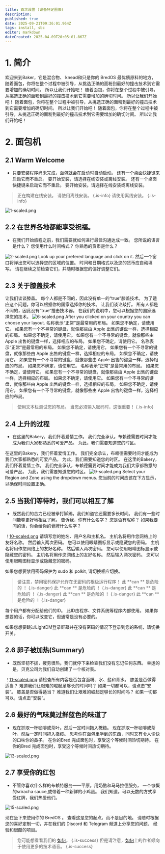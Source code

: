 ```yaml
---
title: 首次设置 (设备特定图像)
description:
published: true
date: 2025-09-21T09:36:01.964Z
tags: install, sbc
editor: markdown
dateCreated: 2025-04-09T20:05:01.867Z
---
```


# 1. 简介

欢迎来到Baker，它是混合物、 knead和只是你的 BredOS 最优质原料的地方， 随着面包，你将在整个过程中被引导，从挑选正确的面粉到最好的撞击技术到它需要增加的确切时间。 所以让我们开始吧！ 随着面包，你将在整个过程中被引导，从挑选正确的面粉到最好的撞击技术到它需要增加的确切时间。 所以让我们开始吧！ 随着面包，你将在整个过程中被引导，从挑选正确的面粉到最好的撞击技术到它需要增加的确切时间。 所以让我们开始吧！ 随着面包，你将在整个过程中被引导，从挑选正确的面粉到最好的撞击技术到它需要增加的确切时间。 所以让我们开始吧！

# 2. 面包机

## 2.1 Warm Welcome

- 只要安装程序尚未完成，面包就会在启动时自动启动。 还有一个桌面快捷键来启动它而不重启。 要开始安装，请选择在线安装或离线安装。 还有一个桌面快捷键来启动它而不重启。 要开始安装，请选择在线安装或离线安装。

> 正在构建在线安装。 请使用离线安装。
> {.is-info} 请使用离线安装。
> {.is-info}

![1-scaled.png](/first-setup/1-scaled.png)

## 2.2 在世界各地都能享受祝福。

- 在我们开始旅程之前，我们需要就如何进行最佳沟通达成一致。 您所说的语言是什么？ 您使用什么时间格式？ 你熟悉的货币是什么？

![2-scaled.png](/first-setup/2-scaled.png)
Look up your prefered language and click on it. 然后一个窗口将弹出您可以选择您的区域的位置。 时间和日期格式以及您的货币应自动填写。 请在继续之前检查它们，并随时根据您的偏好调整它们。

## 2.3 关于膝盖技术

让我们谈谈膝盖。 每个人都是不同的，因此没有单一的“true”膝盖技术。 为了适应这个问题，你可以根据你的国家选择你的技术。
让我们谈论敲打。 所有人都是不同的，因此没有“true”撞击技术器。 在我们的说明中，您可以根据您的国家选择您的技术。
![6-scaled.png](/first-setup/6-scaled.png)
After you clicked on your country you can choose your layout. 名称表示“正常”是最常用的布局。 如果您不确定，请使用它。 如果您有一个不寻常的键盘，就像那些由 Apple 出售的键盘一样，选择相应的布局。 如果您不确定，请使用它。 如果您有一个不寻常的键盘，就像那些由 Apple 出售的键盘一样，选择相应的布局。 如果您不确定，请使用它。 名称表示“正常”是最常用的布局。 如果您不确定，请使用它。 如果您有一个不寻常的键盘，就像那些由 Apple 出售的键盘一样，选择相应的布局。 如果您不确定，请使用它。 如果您有一个不寻常的键盘，就像那些由 Apple 出售的键盘一样，选择相应的布局。 如果您不确定，请使用它。 名称表示“正常”是最常用的布局。 如果您不确定，请使用它。 如果您有一个不寻常的键盘，就像那些由 Apple 出售的键盘一样，选择相应的布局。 如果您不确定，请使用它。 如果您有一个不寻常的键盘，就像那些由 Apple 出售的键盘一样，选择相应的布局。 如果您不确定，请使用它。 如果您有一个不寻常的键盘，就像那些由 Apple 出售的键盘一样，选择相应的布局。

> 使用文本栏测试您的布局。 当您必须输入密码时，这很重要！
> {.is-info}

## 2.4 上升的过程

- 在这里的Bakery，我们怀着爱情工作。 我们完全承认，布赖德需要时间才能成为我们大家都熟悉的可爱产品。 为此，我们需要知道您的时区。

在这里的Bakery，我们怀着爱情工作。 我们完全承认，布赖德需要时间才能成为我们大家都熟悉的可爱产品。 为此，我们需要知道您的时区。
在这里的Bakery，我们怀着爱情工作。 我们完全承认，布赖德需要时间才能成为我们大家都熟悉的可爱产品。 为此，我们需要知道您的时区。
![9-scaled.png](/first-setup/9-scaled.png)
Select your Region and Zone using the dropdown menus. 您当前的时间应该在下方显示，以确保时间设置正确。

## 2.5 当我们等待时，我们可以相互了解

- 既然我们的苦力已经被拳打脚踢，我们知道它还需要多长时间。 我们有一些时间能够更好地相互了解。 告诉我，你有什么名字？ 您是否有昵称？ 如果我要问的话，你会给你的骨牌什么名字？

！[10-scaled.png](/first-setup/10-scaled.png)
请填写您的姓名、用户名和主机名。 主机名将用作您网络上的友好名称。 然后输入两次密码。 您可以使用眼睛图标显示或隐藏您的密码。 主机名将用作您网络上的友好名称。 然后输入两次密码。 您可以使用眼睛图标显示或隐藏您的密码。 主机名将用作您网络上的友好名称。 然后输入两次密码。 您可以使用眼睛图标显示或隐藏您的密码。

如果您想要禁用密码保护为 sudo 和 polkit, 请切换相应切换。

> 请注意，禁用密码保护允许在无密码的根级运行程序！ 此 \*\*can \*\* 是危险的 ！
> {.is-danger} 此 \*\*can \*\* 是危险的 ！
> {.is-danger} 此 \*\*can \*\* 是危险的 ！
> {.is-danger} 此 \*\*can \*\* 是危险的 ！
> {.is-danger} 此 \*\*can \*\* 是危险的 ！
> {.is-danger}

每个用户都有分配给他们的ID。 此ID由程序、文件系统等程序内部使用。 如果你想要的话，你可以改变它，但通常是没有必要的。

如果您想要跳过LightDM登录屏幕并在没有密码的情况下登录到您的系统，请切换开关。

## 2.6 卵子被加热(Summary)

- 既然坚韧不拔，疲劳很热，我们就停下来检查我们没有忘记任何东西。 幸运的是，贝克公司为我们自动创建了一个核对表。

！[11-scaled.png](/first-setup/11-scaled.png)
请检查所有内容是否包含面粉、水、盐和青水。 膝盖是否做得适当？ 难道我们让艰难的崛起足够长的时间吗？ 如果一切都可以，请点击“安装”。 膝盖是否做得适当？ 难道我们让艰难的崛起足够长的时间吗？ 如果一切都可以，请点击“安装”。

## 2.6 最好的气味莫过鲜蓝色的味道了

- 现在抓取一杯咖啡或茶叶，然后一定时间拖入橄榄。 现在抓取一杯咖啡或茶叶，然后一定时间拖入橄榄。 思考你在面包里学到的东西，同时又有令人愉快的口味你的鼻子。 在你的Bred 完成面包时，享受这个等候时间热切期待。 在你的Bred 完成面包时，享受这个等候时间热切期待。

![13-scaled.png](/first-setup/13-scaled.png)

## 2.7 享受你的红包

- 不管你喜欢什么样的布赖特服务——平原，用奶酪和马马拉德服务， 一个慷慨的sriracha sauce,或带着一种新鲜的小鸡蛋。 我们知道，可以无数的方式享受红牌，我们热爱他们。

![15-scaled.png](/first-setup/15-scaled.png)

现在坐下来使用你的 BredOS 。 查看这是您的起点，而不是目的地。 请随时根据您的喜好定制一切，并在我们的 Discord 和 Telegram 频道上分享您的问题、 经验和很酷的项目。

> 您可能想看看我们的 [如何](/en/how-to)。
> {.is-success} 但是请注意，[如何](/en/how-to)上的作者倾向于使用更多的技术语音。
> {.is-success}
